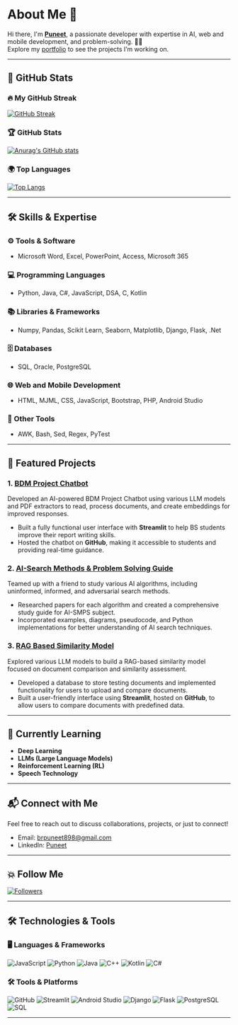# About Me 👋

Hi there, I'm **[Puneet](https://brpuneet898.github.io/)**, a passionate developer with expertise in AI, web and mobile development, and problem-solving. 👨‍💻  
Explore my [portfolio](https://brpuneet898.github.io/) to see the projects I’m working on.

---

## 🚀 GitHub Stats

### 🔥 My GitHub Streak

[![GitHub Streak](https://github-readme-streak-stats.herokuapp.com/?user=brpuneet898&theme=highcontrast)](https://git.io/streak-stats)

### 🏆 GitHub Stats

[![Anurag's GitHub stats](https://github-readme-stats.vercel.app/api?username=brpuneet898&show_icons=true&hide_title=true&count_private=true&theme=highcontrast)](https://github.com/anuraghazra/github-readme-stats)

### 🌍 Top Languages

[![Top Langs](https://github-readme-stats.vercel.app/api/top-langs/?username=brpuneet898&layout=compact&theme=highcontrast)](https://github.com/anuraghazra/github-readme-stats)

---

## 🛠️ Skills & Expertise

### ⚙️ Tools & Software

- Microsoft Word, Excel, PowerPoint, Access, Microsoft 365

### 💻 Programming Languages

- Python, Java, C#, JavaScript, DSA, C, Kotlin

### 📚 Libraries & Frameworks

- Numpy, Pandas, Scikit Learn, Seaborn, Matplotlib, Django, Flask, .Net

### 🗄️ Databases

- SQL, Oracle, PostgreSQL

### 🌐 Web and Mobile Development

- HTML, MJML, CSS, JavaScript, Bootstrap, PHP, Android Studio

### 🔧 Other Tools

- AWK, Bash, Sed, Regex, PyTest

---

## 📑 Featured Projects

### 1. **[BDM Project Chatbot](#)**  
Developed an AI-powered BDM Project Chatbot using various LLM models and PDF extractors to read, process documents, and create embeddings for improved responses.  
- Built a fully functional user interface with **Streamlit** to help BS students improve their report writing skills.
- Hosted the chatbot on **GitHub**, making it accessible to students and providing real-time guidance.

### 2. **[AI-Search Methods & Problem Solving Guide](#)**  
Teamed up with a friend to study various AI algorithms, including uninformed, informed, and adversarial search methods.  
- Researched papers for each algorithm and created a comprehensive study guide for AI-SMPS subject.
- Incorporated examples, diagrams, pseudocode, and Python implementations for better understanding of AI search techniques.

### 3. **[RAG Based Similarity Model](#)**  
Explored various LLM models to build a RAG-based similarity model focused on document comparison and similarity assessment.  
- Developed a database to store testing documents and implemented functionality for users to upload and compare documents.
- Built a user-friendly interface using **Streamlit**, hosted on **GitHub**, to allow users to compare documents with predefined data.

---

## 🌱 Currently Learning

- **Deep Learning**  
- **LLMs (Large Language Models)**  
- **Reinforcement Learning (RL)**  
- **Speech Technology**

---

## 📬 Connect with Me

Feel free to reach out to discuss collaborations, projects, or just to connect!

- Email: [brpuneet898@gmail.com](mailto:brpuneet898@gmail.com)
- LinkedIn: [Puneet](https://www.linkedin.com/in/puneet-06750798/)

---

## 💥 Follow Me

[![Followers](https://img.shields.io/github/followers/brpuneet898?style=social)](https://github.com/brpuneet898)

---

## 🛠️ Technologies & Tools

### 🖥️ Languages & Frameworks

![JavaScript](https://img.shields.io/badge/-JavaScript-yellow?logo=javascript)
![Python](https://img.shields.io/badge/-Python-blue?logo=python)
![Java](https://img.shields.io/badge/-Java-red?logo=java)
![C++](https://img.shields.io/badge/-C%2B%2B-blue?logo=c)
![Kotlin](https://img.shields.io/badge/-Kotlin-green?logo=kotlin)
![C#](https://img.shields.io/badge/-C%23-purple?logo=csharp)

### 🛠️ Tools & Platforms

![GitHub](https://img.shields.io/badge/-GitHub-black?logo=github)
![Streamlit](https://img.shields.io/badge/-Streamlit-blue?logo=streamlit)
![Android Studio](https://img.shields.io/badge/-Android_Studio-green?logo=androidstudio)
![Django](https://img.shields.io/badge/-Django-blue?logo=django)
![Flask](https://img.shields.io/badge/-Flask-darkgreen?logo=flask)
![PostgreSQL](https://img.shields.io/badge/-PostgreSQL-blue?logo=postgresql)
![SQL](https://img.shields.io/badge/-SQL-blue?logo=sql)

---

